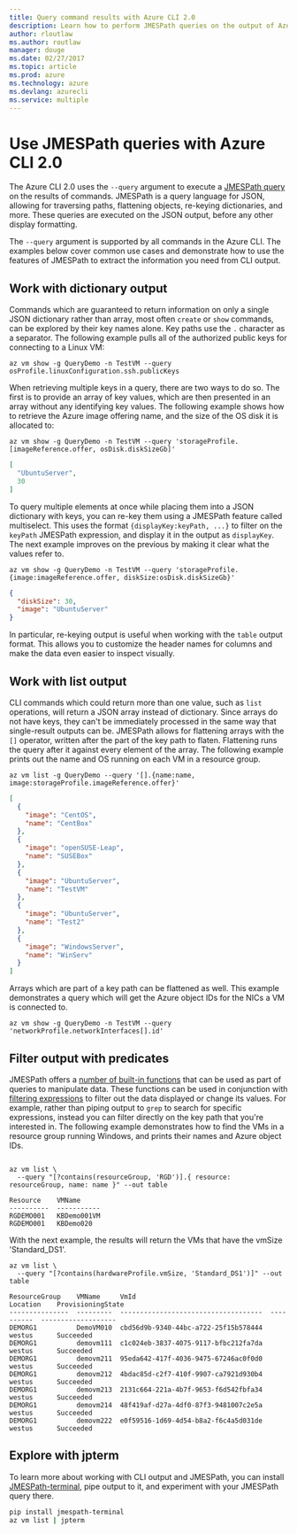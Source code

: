 ```yaml
---
title: Query command results with Azure CLI 2.0
description: Learn how to perform JMESPath queries on the output of Azure CLI 2.0 commands.
author: rloutlaw
ms.author: routlaw
manager: douge
ms.date: 02/27/2017
ms.topic: article
ms.prod: azure
ms.technology: azure
ms.devlang: azurecli
ms.service: multiple
---
```


# Use JMESPath queries with Azure CLI 2.0

The Azure CLI 2.0 uses the `--query` argument to execute a [JMESPath query](http://jmespath.org) on the results of commands. JMESPath is a query language for JSON, allowing for traversing paths, flattening objects, re-keying dictionaries, and more. These queries are executed on the JSON output, before any other display formatting.

The `--query` argument is supported by all commands in the Azure CLI. The examples below cover common use cases and demonstrate how to use the features of JMESPath to extract the information you need from CLI output.

## Work with dictionary output

Commands which are guaranteed to return information on only a single JSON dictionary rather than array, most often `create` or `show` commands, can be explored by their key names alone. Key paths use the `.` character as a separator. The following example pulls all of the authorized public keys for connecting to a Linux VM:

```azurecli
az vm show -g QueryDemo -n TestVM --query osProfile.linuxConfiguration.ssh.publicKeys
```

When retrieving multiple keys in a query, there are two ways to do so. The first is to provide an array of key values, which are then presented in an array without any identifying key values. The following example shows how to retrieve the Azure image offering name, and the size of the OS disk it is allocated to:

```azurecli
az vm show -g QueryDemo -n TestVM --query 'storageProfile.[imageReference.offer, osDisk.diskSizeGb]'
```

```json
[
  "UbuntuServer",
  30
]
```

To query multiple elements at once while placing them into a JSON dictionary with keys, you can re-key them using a JMESPath feature called multiselect. This uses the format `{displayKey:keyPath, ...}` to filter on the `keyPath` JMESPath expression, and display it in the output as `displayKey`. The next example improves on the previous by making it clear what the values refer to.

```azurecli
az vm show -g QueryDemo -n TestVM --query 'storageProfile.{image:imageReference.offer, diskSize:osDisk.diskSizeGb}'
```

```json
{
  "diskSize": 30,
  "image": "UbuntuServer"
}
```

In particular, re-keying output is useful when working with the `table` output format. This allows you to customize the header names for columns and make the data even easier to inspect visually.

## Work with list output

CLI commands which could return more than one value, such as `list` operations, will return a JSON array instead of dictionary. Since arrays do not have keys, they can't be
immediately processed in the same way that single-result outputs can be. JMESPath allows for flattening arrays with the `[]` operator, written after the part of the key path to flaten. Flattening runs the query after it against every element of the array. The following example prints out the name and OS running on each VM in a resource group. 

```azurecli
az vm list -g QueryDemo --query '[].{name:name, image:storageProfile.imageReference.offer}'
```

```json
[
  {
    "image": "CentOS",
    "name": "CentBox"
  },
  {
    "image": "openSUSE-Leap",
    "name": "SUSEBox"
  },
  {
    "image": "UbuntuServer",
    "name": "TestVM"
  },
  {
    "image": "UbuntuServer",
    "name": "Test2"
  },
  {
    "image": "WindowsServer",
    "name": "WinServ"
  }
]
```

Arrays which are part of a key path can be flattened as well. This example demonstrates a query which will get the Azure object IDs for the NICs a VM is connected to.

```azurecli
az vm show -g QueryDemo -n TestVM --query 'networkProfile.networkInterfaces[].id'
```

## Filter output with predicates

JMESPath offers a [number of built-in functions](http://jmespath.org/specification.html#builtin-functions) that can be used as part of queries to manipulate data. These functions can be used in conjunction with [filtering expressions](http://jmespath.org/specification.html#filterexpressions) to filter out the data displayed or change its values. For example, rather than
piping output to `grep` to search for specific expressions, instead you can filter directly on the key path that you're interested in. The following example demonstrates how to find the VMs
in a resource group running Windows, and prints their names and Azure object IDs.

```azurecli

```

```azurecli-interactive
az vm list \
  --query "[?contains(resourceGroup, 'RGD')].{ resource: resourceGroup, name: name }" --out table
```

```
Resource    VMName
----------  -----------
RGDEMO001   KBDemo001VM
RGDEMO001   KBDemo020
```

With the next example, the results will return the VMs that have the vmSize 'Standard_DS1'.

```azurecli-interactive
az vm list \
  --query "[?contains(hardwareProfile.vmSize, 'Standard_DS1')]" --out table
```

```
ResourceGroup    VMName     VmId                                  Location    ProvisioningState
---------------  ---------  ------------------------------------  ----------  -------------------
DEMORG1          DemoVM010  cbd56d9b-9340-44bc-a722-25f15b578444  westus      Succeeded
DEMORG1          demovm111  c1c024eb-3837-4075-9117-bfbc212fa7da  westus      Succeeded
DEMORG1          demovm211  95eda642-417f-4036-9475-67246ac0f0d0  westus      Succeeded
DEMORG1          demovm212  4bdac85d-c2f7-410f-9907-ca7921d930b4  westus      Succeeded
DEMORG1          demovm213  2131c664-221a-4b7f-9653-f6d542fbfa34  westus      Succeeded
DEMORG1          demovm214  48f419af-d27a-4df0-87f3-9481007c2e5a  westus      Succeeded
DEMORG1          demovm222  e0f59516-1d69-4d54-b8a2-f6c4a5d031de  westus      Succeeded
```

## Explore with jpterm

To learn more about working with CLI output and JMESPath, you can install [JMESPath-terminal](https://github.com/jmespath/jmespath.terminal), pipe output to it, and experiment with your JMESPath query there.

```bash
pip install jmespath-terminal
az vm list | jpterm
```
